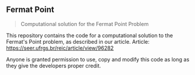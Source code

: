 ## Fermat Point
> Computational solution for the Fermat Point Problem

This repository contains the code for a computational solution to the Fermat's Point problem, as described in our article. 
Article: https://seer.ufrgs.br/reic/article/view/96282

Anyone is granted permission to use, copy and modify this code as long as they give the developers proper credit.
